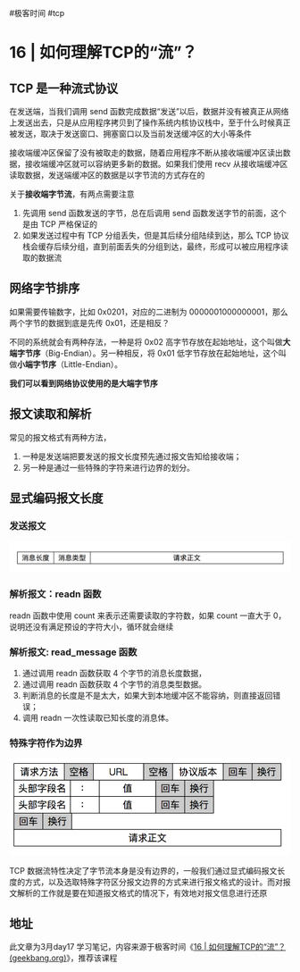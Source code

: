 #极客时间 #tcp 

# 16 | 如何理解TCP的“流”？

## TCP 是一种流式协议

在发送端，当我们调用 send 函数完成数据“发送”以后，数据并没有被真正从网络上发送出去，只是从应用程序拷贝到了操作系统内核协议栈中，至于什么时候真正被发送，取决于发送窗口、拥塞窗口以及当前发送缓冲区的大小等条件

接收端缓冲区保留了没有被取走的数据，随着应用程序不断从接收端缓冲区读出数据，接收端缓冲区就可以容纳更多新的数据。如果我们使用 recv 从接收端缓冲区读取数据，发送端缓冲区的数据是以字节流的方式存在的

关于**接收端字节流**，有两点需要注意

1. 先调用 send 函数发送的字节，总在后调用 send 函数发送字节的前面，这个是由 TCP 严格保证的
2. 如果发送过程中有 TCP 分组丢失，但是其后续分组陆续到达，那么 TCP 协议栈会缓存后续分组，直到前面丢失的分组到达，最终，形成可以被应用程序读取的数据流

## 网络字节排序

如果需要传输数字，比如 0x0201，对应的二进制为 0000001000000001，那么两个字节的数据到底是先传 0x01，还是相反？

不同的系统就会有两种存法，一种是将 0x02 高字节存放在起始地址，这个叫做**大端字节序**（Big-Endian）。另一种相反，将 0x01 低字节存放在起始地址，这个叫做**小端字节序**（Little-Endian）。

**我们可以看到网络协议使用的是大端字节序**


## 报文读取和解析
常见的报文格式有两种方法，
1. 一种是发送端把要发送的报文长度预先通过报文告知给接收端；
2. 另一种是通过一些特殊的字符来进行边界的划分。

## 显式编码报文长度

### 发送报文


![](attachment/Pasted%20image%2020230317231719.png)

### 解析报文：readn 函数

readn 函数中使用 count 来表示还需要读取的字符数，如果 count 一直大于 0，说明还没有满足预设的字符大小，循环就会继续

### 解析报文: read_message 函数

1. 通过调用 readn 函数获取 4 个字节的消息长度数据，
2. 通过调用 readn 函数获取 4 个字节的消息类型数据。
3. 判断消息的长度是不是太大，如果大到本地缓冲区不能容纳，则直接返回错误；
4. 调用 readn 一次性读取已知长度的消息体。

### 特殊字符作为边界

![](attachment/Pasted%20image%2020230317232029.png)

TCP 数据流特性决定了字节流本身是没有边界的，一般我们通过显式编码报文长度的方式，以及选取特殊字符区分报文边界的方式来进行报文格式的设计。而对报文解析的工作就是要在知道报文格式的情况下，有效地对报文信息进行还原

## 地址

此文章为3月day17 学习笔记，内容来源于极客时间《[16 | 如何理解TCP的“流”？ (geekbang.org)](https://time.geekbang.org/column/article/132443)》，推荐该课程